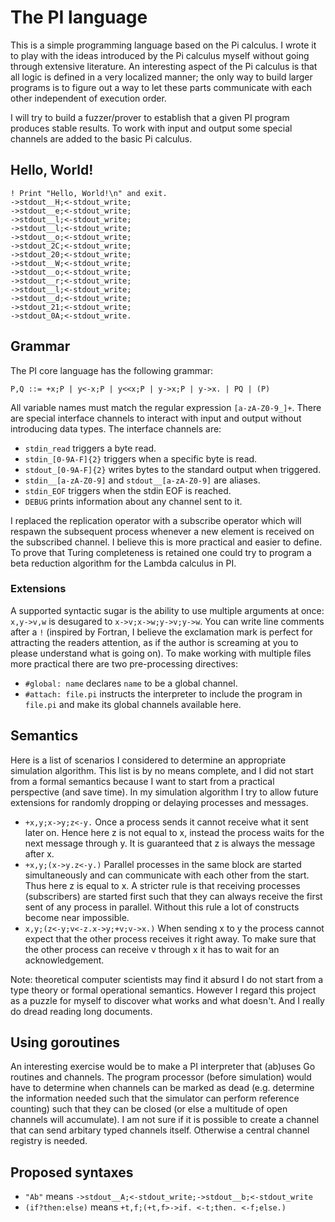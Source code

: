 The PI language
===============
This is a simple programming language based on the Pi calculus. I wrote it to 
play with the ideas introduced by the Pi calculus myself without going through 
extensive literature. An interesting aspect of the Pi calculus is that all
logic is defined in a very localized manner; the only way to build larger 
programs is to figure out a way to let these parts communicate with each other 
independent of execution order.

I will try to build a fuzzer/prover to establish that a given PI program 
produces stable results. To work with input and output some special channels are 
added to the basic Pi calculus.

Hello, World!
-------------
```
! Print "Hello, World!\n" and exit.
->stdout__H;<-stdout_write;
->stdout__e;<-stdout_write;
->stdout__l;<-stdout_write;
->stdout__l;<-stdout_write;
->stdout__o;<-stdout_write;
->stdout_2C;<-stdout_write;
->stdout_20;<-stdout_write;
->stdout__W;<-stdout_write;
->stdout__o;<-stdout_write;
->stdout__r;<-stdout_write;
->stdout__l;<-stdout_write;
->stdout__d;<-stdout_write;
->stdout_21;<-stdout_write;
->stdout_0A;<-stdout_write.
```

Grammar
-------
The PI core language has the following grammar:

```
P,Q ::= +x;P | y<-x;P | y<<x;P | y->x;P | y->x. | PQ | (P)
```

All variable names must match the regular expression `[a-zA-Z0-9_]+`. There are
special interface channels to interact with input and output without introducing
data types. The interface channels are:
- `stdin_read` triggers a byte read.
- `stdin_[0-9A-F]{2}` triggers when a specific byte is read.
- `stdout_[0-9A-F]{2}` writes bytes to the standard output when triggered.
- `stdin__[a-zA-Z0-9]` and `stdout__[a-zA-Z0-9]` are aliases.
- `stdin_EOF` triggers when the stdin EOF is reached.
- `DEBUG` prints information about any channel sent to it.

I replaced the replication operator with a subscribe operator which will respawn
the subsequent process whenever a new element is received on the subscribed
channel. I believe this is more practical and easier to define. To prove that
Turing completeness is retained one could try to program a beta reduction
algorithm for the Lambda calculus in PI.

### Extensions
A supported syntactic sugar is the ability to use multiple arguments at once:
`x,y->v,w` is desugared to `x->v;x->w;y->v;y->w`. You can write line comments
after a `!` (inspired by Fortran, I believe the exclamation mark is perfect for
attracting the readers attention, as if the author is screaming at you to please
understand what is going on). To make working with multiple files more practical
there are two pre-processing directives:
- `#global: name` declares `name` to be a global channel.
- `#attach: file.pi` instructs the interpreter to include the program in
  `file.pi` and make its global channels available here.

Semantics
---------
Here is a list of scenarios I considered to determine an appropriate simulation
algorithm. This list is by no means complete, and I did not start from a formal
semantics because I want to start from a practical perspective (and save time).
In my simulation algorithm I try to allow future extensions for randomly
dropping or delaying processes and messages.

- `+x,y;x->y;z<-y.` Once a process sends it cannot receive what it sent later
  on. Hence here z is not equal to x, instead the process waits for the next
  message through y. It is guaranteed that z is always the message after x.
- `+x,y;(x->y.z<-y.)` Parallel processes in the same block are started
  simultaneously and can communicate with each other from the start. Thus here
  z is equal to x. A stricter rule is that receiving processes (subscribers) are
  started first such that they can always receive the first sent of any process
  in parallel. Without this rule a lot of constructs become near impossible.
- `x,y;(z<-y;v<-z.x->y;+v;v->x.)` When sending x to y the process cannot expect
  that the other process receives it right away. To make sure that the other
  process can receive v through x it has to wait for an acknowledgement.

Note: theoretical computer scientists may find it absurd I do not start from a
type theory or formal operational semantics. However I regard this project as a
puzzle for myself to discover what works and what doesn't. And I really do
dread reading long documents.

Using goroutines
----------------
An interesting exercise would be to make a PI interpreter that (ab)uses Go
routines and channels. The program processor (before simulation) would have to
determine when channels can be marked as dead (e.g. determine the information
needed such that the simulator can perform reference counting) such that they
can be closed (or else a multitude of open channels will accumulate). I am not
sure if it is possible to create a channel that can send arbitary typed channels
itself. Otherwise a central channel registry is needed.

Proposed syntaxes
-----------------
- `"Ab"` means `->stdout__A;<-stdout_write;->stdout__b;<-stdout_write`
- `(if?then:else)` means `+t,f;(+t,f>->if. <-t;then. <-f;else.)`
